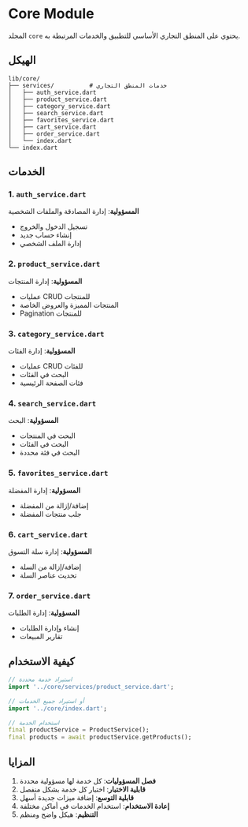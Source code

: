 # Core Module

المجلد `core` يحتوي على المنطق التجاري الأساسي للتطبيق والخدمات المرتبطة به.

## الهيكل

```
lib/core/
├── services/          # خدمات المنطق التجاري
│   ├── auth_service.dart
│   ├── product_service.dart
│   ├── category_service.dart
│   ├── search_service.dart
│   ├── favorites_service.dart
│   ├── cart_service.dart
│   ├── order_service.dart
│   └── index.dart
└── index.dart
```

## الخدمات

### 1. `auth_service.dart`
**المسؤولية**: إدارة المصادقة والملفات الشخصية
- تسجيل الدخول والخروج
- إنشاء حساب جديد
- إدارة الملف الشخصي

### 2. `product_service.dart`
**المسؤولية**: إدارة المنتجات
- عمليات CRUD للمنتجات
- المنتجات المميزة والعروض الخاصة
- Pagination للمنتجات

### 3. `category_service.dart`
**المسؤولية**: إدارة الفئات
- عمليات CRUD للفئات
- البحث في الفئات
- فئات الصفحة الرئيسية

### 4. `search_service.dart`
**المسؤولية**: البحث
- البحث في المنتجات
- البحث في الفئات
- البحث في فئة محددة

### 5. `favorites_service.dart`
**المسؤولية**: إدارة المفضلة
- إضافة/إزالة من المفضلة
- جلب منتجات المفضلة

### 6. `cart_service.dart`
**المسؤولية**: إدارة سلة التسوق
- إضافة/إزالة من السلة
- تحديث عناصر السلة

### 7. `order_service.dart`
**المسؤولية**: إدارة الطلبات
- إنشاء وإدارة الطلبات
- تقارير المبيعات

## كيفية الاستخدام

```dart
// استيراد خدمة محددة
import '../core/services/product_service.dart';

// أو استيراد جميع الخدمات
import '../core/index.dart';

// استخدام الخدمة
final productService = ProductService();
final products = await productService.getProducts();
```

## المزايا

1. **فصل المسؤوليات**: كل خدمة لها مسؤولية محددة
2. **قابلية الاختبار**: اختبار كل خدمة بشكل منفصل
3. **قابلية التوسع**: إضافة ميزات جديدة أسهل
4. **إعادة الاستخدام**: استخدام الخدمات في أماكن مختلفة
5. **التنظيم**: هيكل واضح ومنظم 